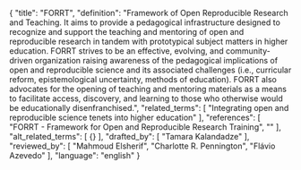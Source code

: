 {
  "title": "FORRT",
  "definition": "Framework of Open Reproducible Research and Teaching. It aims to provide a pedagogical infrastructure designed to recognize and support the teaching and mentoring of open and reproducible research in tandem with prototypical subject matters in higher education. FORRT strives to be an effective, evolving, and community-driven organization raising awareness of the pedagogical implications of open and reproducible science and its associated challenges (i.e., curricular reform, epistemological uncertainty, methods of education). FORRT also advocates for the opening of teaching and mentoring materials as a means to facilitate access, discovery, and learning to those who otherwise would be educationally disenfranchised.",
  "related_terms": [
    "Integrating open and reproducible science tenets into higher education"
  ],
  "references": [
    "FORRT - Framework for Open and Reproducible Research Training",
    ""
  ],
  "alt_related_terms": [
    {}
  ],
  "drafted_by": [
    "Tamara Kalandadze"
  ],
  "reviewed_by": [
    "Mahmoud Elsherif",
    "Charlotte R. Pennington",
    "Flávio Azevedo"
  ],
  "language": "english"
}
